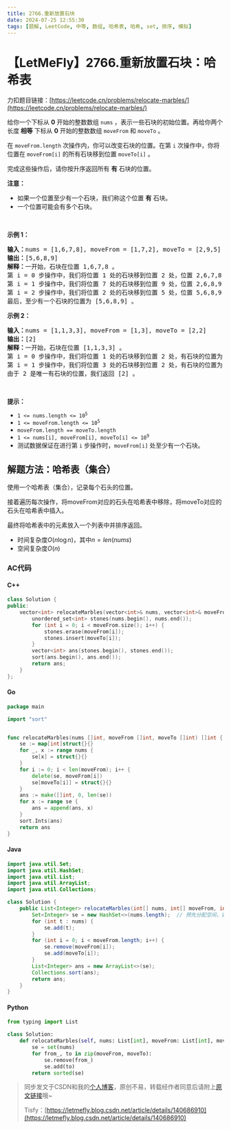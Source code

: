 ```yaml
---
title: 2766.重新放置石块
date: 2024-07-25 12:55:30
tags: [题解, LeetCode, 中等, 数组, 哈希表, 哈希, set, 排序, 模拟]
---
```


# 【LetMeFly】2766.重新放置石块：哈希表

力扣题目链接：[https://leetcode.cn/problems/relocate-marbles/](https://leetcode.cn/problems/relocate-marbles/)

<p>给你一个下标从 <strong>0</strong>&nbsp;开始的整数数组&nbsp;<code>nums</code>&nbsp;，表示一些石块的初始位置。再给你两个长度<strong>&nbsp;相等</strong>&nbsp;下标从 <strong>0</strong>&nbsp;开始的整数数组&nbsp;<code>moveFrom</code> 和&nbsp;<code>moveTo</code>&nbsp;。</p>

<p>在&nbsp;<code>moveFrom.length</code>&nbsp;次操作内，你可以改变石块的位置。在第&nbsp;<code>i</code>&nbsp;次操作中，你将位置在&nbsp;<code>moveFrom[i]</code>&nbsp;的所有石块移到位置&nbsp;<code>moveTo[i]</code>&nbsp;。</p>

<p>完成这些操作后，请你按升序返回所有 <strong>有</strong>&nbsp;石块的位置。</p>

<p><strong>注意：</strong></p>

<ul>
	<li>如果一个位置至少有一个石块，我们称这个位置 <strong>有</strong>&nbsp;石块。</li>
	<li>一个位置可能会有多个石块。</li>
</ul>

<p>&nbsp;</p>

<p><strong>示例 1：</strong></p>

<pre>
<b>输入：</b>nums = [1,6,7,8], moveFrom = [1,7,2], moveTo = [2,9,5]
<b>输出：</b>[5,6,8,9]
<b>解释：</b>一开始，石块在位置 1,6,7,8 。
第 i = 0 步操作中，我们将位置 1 处的石块移到位置 2 处，位置 2,6,7,8 有石块。
第 i = 1 步操作中，我们将位置 7 处的石块移到位置 9 处，位置 2,6,8,9 有石块。
第 i = 2 步操作中，我们将位置 2 处的石块移到位置 5 处，位置 5,6,8,9 有石块。
最后，至少有一个石块的位置为 [5,6,8,9] 。</pre>

<p><strong>示例 2：</strong></p>

<pre>
<strong>输入：</strong>nums = [1,1,3,3], moveFrom = [1,3], moveTo = [2,2]
<b>输出：</b>[2]
<b>解释：</b>一开始，石块在位置 [1,1,3,3] 。
第 i = 0 步操作中，我们将位置 1 处的石块移到位置 2 处，有石块的位置为 [2,2,3,3] 。
第 i = 1 步操作中，我们将位置 3 处的石块移到位置 2 处，有石块的位置为 [2,2,2,2] 。
由于 2 是唯一有石块的位置，我们返回 [2] 。
</pre>

<p>&nbsp;</p>

<p><strong>提示：</strong></p>

<ul>
	<li><code>1 &lt;= nums.length &lt;= 10<sup>5</sup></code></li>
	<li><code>1 &lt;= moveFrom.length &lt;= 10<sup>5</sup></code></li>
	<li><code>moveFrom.length == moveTo.length</code></li>
	<li><code>1 &lt;= nums[i], moveFrom[i], moveTo[i] &lt;= 10<sup>9</sup></code></li>
	<li>测试数据保证在进行第&nbsp;<code>i</code>&nbsp;步操作时，<code>moveFrom[i]</code>&nbsp;处至少有一个石块。</li>
</ul>


    
## 解题方法：哈希表（集合）

使用一个哈希表（集合），记录每个石头的位置。

接着遍历每次操作，将moveFrom对应的石头在哈希表中移除，将moveTo对应的石头在哈希表中插入。

最终将哈希表中的元素放入一个列表中并排序返回。

+ 时间复杂度$O(n\log n)$，其中$n=len(nums)$
+ 空间复杂度$O(n)$

### AC代码

#### C++

```cpp
class Solution {
public:
    vector<int> relocateMarbles(vector<int>& nums, vector<int>& moveFrom, vector<int>& moveTo) {
        unordered_set<int> stones(nums.begin(), nums.end());
        for (int i = 0; i < moveFrom.size(); i++) {
            stones.erase(moveFrom[i]);
            stones.insert(moveTo[i]);
        }
        vector<int> ans(stones.begin(), stones.end());
        sort(ans.begin(), ans.end());
        return ans;
    }
};
```

#### Go

```go
package main

import "sort"


func relocateMarbles(nums []int, moveFrom []int, moveTo []int) []int {
    se := map[int]struct{}{}
    for _, x := range nums {
        se[x] = struct{}{}
    }
    for i := 0; i < len(moveFrom); i++ {
        delete(se, moveFrom[i])
        se[moveTo[i]] = struct{}{}
    }
    ans := make([]int, 0, len(se))
    for x := range se {
        ans = append(ans, x)
    }
    sort.Ints(ans)
    return ans
}
```

#### Java

```java
import java.util.Set;
import java.util.HashSet;
import java.util.List;
import java.util.ArrayList;
import java.util.Collections;

class Solution {
    public List<Integer> relocateMarbles(int[] nums, int[] moveFrom, int[] moveTo) {
        Set<Integer> se = new HashSet<>(nums.length);  // 预先分配空间，效率更高
        for (int t : nums) {
            se.add(t);
        }
        for (int i = 0; i < moveFrom.length; i++) {
            se.remove(moveFrom[i]);
            se.add(moveTo[i]);
        }
        List<Integer> ans = new ArrayList<>(se);
        Collections.sort(ans);
        return ans;
    }
}
```

#### Python

```python
from typing import List

class Solution:
    def relocateMarbles(self, nums: List[int], moveFrom: List[int], moveTo: List[int]) -> List[int]:
        se = set(nums)
        for from_, to in zip(moveFrom, moveTo):
            se.remove(from_)
            se.add(to)
        return sorted(se)
```

> 同步发文于CSDN和我的[个人博客](https://blog.letmefly.xyz/)，原创不易，转载经作者同意后请附上[原文链接](https://blog.letmefly.xyz/2024/07/25/LeetCode%202766.%E9%87%8D%E6%96%B0%E6%94%BE%E7%BD%AE%E7%9F%B3%E5%9D%97/)哦~
>
> Tisfy：[https://letmefly.blog.csdn.net/article/details/140686910](https://letmefly.blog.csdn.net/article/details/140686910)
